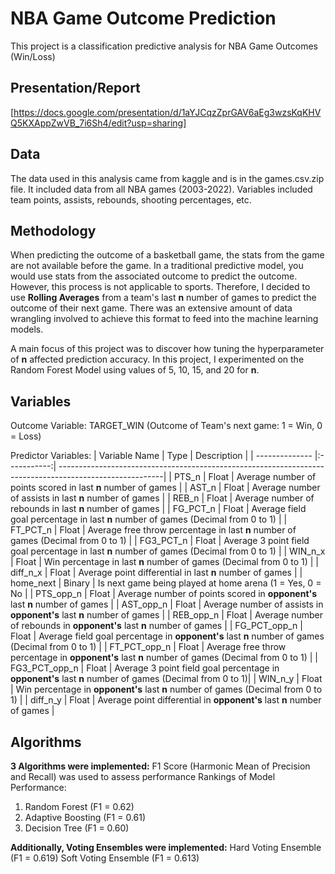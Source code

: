 # NBA Game Outcome Prediction
This project is a classification predictive analysis for NBA Game Outcomes (Win/Loss)

## Presentation/Report
[https://docs.google.com/presentation/d/1aYJCqzZprGAV6aEg3wzsKqKHVQ5KXAppZwVB_7i6Sh4/edit?usp=sharing]

## Data
The data used in this analysis came from kaggle and is in the games.csv.zip file. It included data from all NBA games (2003-2022). Variables included team points, assists, rebounds, shooting percentages, etc.

## Methodology
When predicting the outcome of a basketball game, the stats from the game are not available before the game. In a traditional predictive model, you would use stats from the associated outcome to predict the outcome. However, this process is not applicable to sports. Therefore, I decided to use **Rolling Averages** from a team's last **n** number of games to predict the outcome of their next game. There was an extensive amount of data wrangling involved to achieve this format to feed into the machine learning models.

A main focus of this project was to discover how tuning the hyperparameter of **n** affected prediction accuracy. In this project, I experimented on the Random Forest Model using values of 5, 10, 15, and 20 for **n**.

## Variables

Outcome Variable: TARGET_WIN (Outcome of Team's next game: 1 = Win, 0 = Loss)

Predictor Variables:
| Variable Name  | Type        | Description                                                                                             |
| -------------- |:-----------:| --------------------------------------------------------------------------------------------------------|
| PTS_n          | Float       | Average number of points scored in last **n** number of games                                           |
| AST_n          | Float       | Average number of assists in last **n** number of games                                                 |
| REB_n          | Float       | Average number of rebounds in last **n** number of games                                                |
| FG_PCT_n       | Float       | Average field goal percentage in last **n** number of games (Decimal from 0 to 1)                       |
| FT_PCT_n       | Float       | Average free throw percentage in last **n** number of games (Decimal from 0 to 1)                       |
| FG3_PCT_n      | Float       | Average 3 point field goal percentage in last **n** number of games (Decimal from 0 to 1)               |
| WIN_n_x        | Float       | Win percentage in last **n** number of games (Decimal from 0 to 1)                                      |
| diff_n_x       | Float       | Average point differential in last **n** number of games                                                |
| home_next      | Binary      | Is next game being played at home arena (1 = Yes, 0 = No                                                |
| PTS_opp_n      | Float       | Average number of points scored in **opponent's** last **n** number of games                            |
| AST_opp_n      | Float       | Average number of assists in **opponent's** last **n** number of games                                  |
| REB_opp_n      | Float       | Average number of rebounds in **opponent's** last **n** number of games                                 |
| FG_PCT_opp_n   | Float       | Average field goal percentage in **opponent's** last **n** number of games (Decimal from 0 to 1)        |
| FT_PCT_opp_n   | Float       | Average free throw percentage in **opponent's** last **n** number of games (Decimal from 0 to 1)        |
| FG3_PCT_opp_n  | Float       | Average 3 point field goal percentage in **opponent's** last **n** number of games (Decimal from 0 to 1)|
| WIN_n_y        | Float       | Win percentage in **opponent's** last **n** number of games (Decimal from 0 to 1)                       |
| diff_n_y       | Float       | Average point differential in **opponent's** last **n** number of games                                 |
## Algorithms

**3 Algorithms were implemented:**
F1 Score (Harmonic Mean of Precision and Recall) was used to assess performance
Rankings of Model Performance:
1. Random Forest (F1 = 0.62)
2. Adaptive Boosting (F1 = 0.61)
3. Decision Tree (F1 = 0.60)

**Additionally, Voting Ensembles were implemented:**
Hard Voting Ensemble (F1 = 0.619)
Soft Voting Ensemble (F1 = 0.613)
